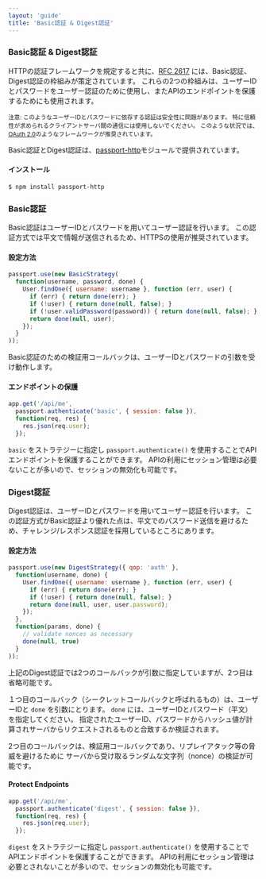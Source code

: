 ```yaml
---
layout: 'guide'
title: 'Basic認証 & Digest認証'
---
```


### Basic認証 & Digest認証

HTTPの認証フレームワークを規定すると共に、[RFC 2617](http://tools.ietf.org/html/rfc2617) には、Basic認証、Digest認証の枠組みが策定されています。
これらの2つの枠組みは、ユーザーIDとパスワードをユーザー認証のために使用し、またAPIのエンドポイントを保護するためにも使用されます。

<small>注意: このようなユーザーIDとパスワードに依存する認証は安全性に問題があります。
特に信頼性が求められるクライアントサーバ間の通信には使用しないでください。
このような状況では、[OAuth 2.0](/www.passportjs.org/guide/oauth2-api/)のようなフレームワークが推奨されています。</small>

Basic認証とDigest認証は、[passport-http](https://github.com/jaredhanson/passport-http)モジュールで提供されています。

#### インストール

```bash
$ npm install passport-http
```

### Basic認証

Basic認証はユーザーIDとパスワードを用いてユーザー認証を行います。
この認証方式では平文で情報が送信されるため、HTTPSの使用が推奨されています。

#### 設定方法

```javascript
passport.use(new BasicStrategy(
  function(username, password, done) {
    User.findOne({ username: username }, function (err, user) {
      if (err) { return done(err); }
      if (!user) { return done(null, false); }
      if (!user.validPassword(password)) { return done(null, false); }
      return done(null, user);
    });
  }
));
```

Basic認証のための検証用コールバックは、ユーザーIDとパスワードの引数を受け動作します。


#### エンドポイントの保護

```javascript
app.get('/api/me', 
  passport.authenticate('basic', { session: false }),
  function(req, res) {
    res.json(req.user);
  });
```

`basic` をストラテジーに指定し  `passport.authenticate()` を使用することでAPIエンドポイントを保護することができます。
APIの利用にセッション管理は必要ないことが多いので、セッションの無効化も可能です。

### Digest認証

Digest認証は、ユーザーIDとパスワードを用いてユーザー認証を行います。
この認証方式がBasic認証より優れた点は、平文でのパスワード送信を避けるため、チャレンジ/レスポンス認証を採用しているところにあります。

#### 設定方法

```javascript
passport.use(new DigestStrategy({ qop: 'auth' },
  function(username, done) {
    User.findOne({ username: username }, function (err, user) {
      if (err) { return done(err); }
      if (!user) { return done(null, false); }
      return done(null, user, user.password);
    });
  },
  function(params, done) {
    // validate nonces as necessary
    done(null, true)
  }
));
```

上記のDigest認証では2つのコールバックが引数に指定していますが、2つ目は省略可能です。

１つ目のコールバック（シークレットコールバックと呼ばれるもの）は、ユーザーIDと `done` を引数にとります。
`done` には、ユーザーIDとパスワード（平文）を指定してください。
指定されたユーザーID、パスワードからハッシュ値が計算されサーバからリクエストされるものと合致するか検証されます。

2つ目のコールバックは、検証用コールバックであり、リプレイアタック等の脅威を避けるために
サーバから受け取るランダムな文字列（nonce）の検証が可能です。

#### Protect Endpoints

```javascript
app.get('/api/me', 
  passport.authenticate('digest', { session: false }),
  function(req, res) {
    res.json(req.user);
  });
```

`digest` をストラテジーに指定し `passport.authenticate()` を使用することでAPIエンドポイントを保護することができます。
APIの利用にセッション管理は必要とされないことが多いので、セッションの無効化も可能です。
